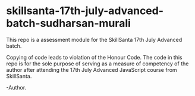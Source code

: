 # skillsanta-17th-july-advanced-batch-sudharsan-murali

This repo is a assessment module for the SkillSanta 17th July Advanced batch.

Copying of code leads to violation of the Honour Code. The code in this repo is for the sole 
purpose of serving as a measure of competency of the author after attending the 17th July 
Advanced JavaScript course from SkillSanta.

-Author.
